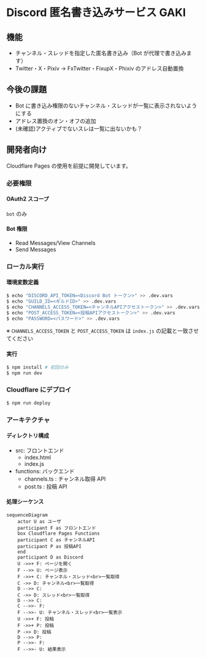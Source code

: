# Discord 匿名書き込みサービス GAKI

## 機能

- チャンネル・スレッドを指定した匿名書き込み（Bot が代理で書き込みます）
- Twitter・X・Pixiv → FxTwitter・FixupX・Phixiv のアドレス自動置換

## 今後の課題

- Bot に書き込み権限のないチャンネル・スレッドが一覧に表示されないようにする
- アドレス置換のオン・オフの追加
- (未確認)アクティブでないスレは一覧に出ないかも？

## 開発者向け

Cloudflare Pages の使用を前提に開発しています。

### 必要権限

#### OAuth2 スコープ

`bot` のみ

#### Bot 権限

- Read Messages/View Channels
- Send Messages

### ローカル実行

#### 環境変数定義

```sh
$ echo "DISCORD_API_TOKEN=<Discord Bot トークン>" >> .dev.vars
$ echo "GUILD_ID=<ギルドID>" >> .dev.vars
$ echo "CHANNELS_ACCESS_TOKEN=<チャンネルAPIアクセストークン>" >> .dev.vars
$ echo "POST_ACCESS_TOKEN=<投稿APIアクセストークン>" >> .dev.vars
$ echo "PASSWORD=<パスワード>" >> .dev.vars
```

※ `CHANNELS_ACCESS_TOKEN` と `POST_ACCESS_TOKEN` は `index.js` の記載と一致させてください

#### 実行

```sh
$ npm install # 初回のみ
$ npm run dev
```

### Cloudflare にデプロイ

```sh
$ npm run deploy
```

### アーキテクチャ

#### ディレクトリ構成

- src: フロントエンド
  - index.html
  - index.js
- functions: バックエンド
  - channels.ts : チャンネル取得 API
  - post.ts : 投稿 API

#### 処理シーケンス

<!-- prettier-ignore -->
```mermaid
sequenceDiagram
    actor U as ユーザ
    participant F as フロントエンド
    box Cloudflare Pages Functions
    participant C as チャンネルAPI
    participant P as 投稿API
    end
    participant D as Discord
    U ->>+ F: ページを開く
    F -->> U: ページ表示
    F ->>+ C: チャンネル・スレッド<br>一覧取得
    C ->> D: チャンネル<br>一覧取得
    D -->> C: 
    C ->> D: スレッド<br>一覧取得
    D -->> C: 
    C -->>- F: 
    F -->>- U: チャンネル・スレッド<br>一覧表示
    U ->>+ F: 投稿
    F ->>+ P: 投稿
    P ->> D: 投稿
    D -->> P: 
    P -->>- F: 
    F -->>- U: 結果表示
```
